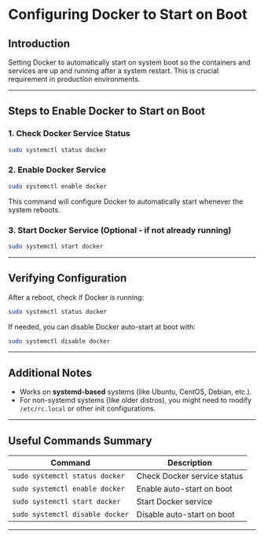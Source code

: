 # Configuring Docker to Start on Boot

## Introduction
Setting Docker to automatically start on system boot so the containers and services are up and running after a system restart. This is crucial requirement in production environments.

---

## Steps to Enable Docker to Start on Boot

### 1. Check Docker Service Status
```bash
sudo systemctl status docker
```

### 2. Enable Docker Service
```bash
sudo systemctl enable docker
```

This command will configure Docker to automatically start whenever the system reboots.

### 3. Start Docker Service (Optional - if not already running)
```bash
sudo systemctl start docker
```

---

## Verifying Configuration
After a reboot, check if Docker is running:
```bash
sudo systemctl status docker
```

If needed, you can disable Docker auto-start at boot with:
```bash
sudo systemctl disable docker
```

---

## Additional Notes
- Works on **systemd-based** systems (like Ubuntu, CentOS, Debian, etc.).
- For non-systemd systems (like older distros), you might need to modify `/etc/rc.local` or other init configurations.

---

## Useful Commands Summary

| Command | Description |
|---|---|
| `sudo systemctl status docker` | Check Docker service status |
| `sudo systemctl enable docker` | Enable auto-start on boot |
| `sudo systemctl start docker` | Start Docker service |
| `sudo systemctl disable docker` | Disable auto-start on boot |

---
